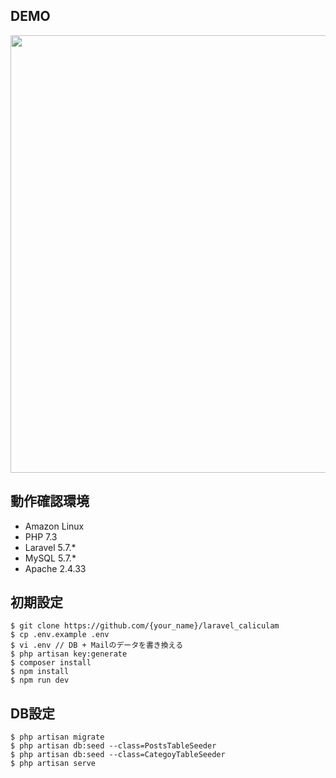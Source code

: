 ## DEMO
<img src="https://raw.githubusercontent.com/wiki/hironobu0824/aruaruapp/gif/aruaru.gif" width="700">

## 動作確認環境
- Amazon Linux
- PHP 7.3
- Laravel 5.7.*
- MySQL 5.7.*
- Apache 2.4.33

## 初期設定
```
$ git clone https://github.com/{your_name}/laravel_caliculam
$ cp .env.example .env
$ vi .env // DB + Mailのデータを書き換える
$ php artisan key:generate
$ composer install
$ npm install
$ npm run dev
```

## DB設定
```
$ php artisan migrate
$ php artisan db:seed --class=PostsTableSeeder
$ php artisan db:seed --class=CategoyTableSeeder
$ php artisan serve
```